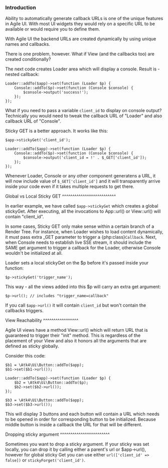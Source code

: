 ### Introduction

Ability to automatically generate callback URLs is one of the unique features in Agile UI.
With most UI widgets they would rely on a specific URL to be available or would require
you to define them.

With Agile UI the backend URLs are created dynamically by using unique names and callbacks.

There is one problem, however. What if View (and the callbacks too) are created conditionally?

The next code creates Loader area which will display a console. Result is - nested callback:

```
Loader::addTo($app)->set(function (Loader $p) {
    Console::addTo($p)->set(function (Console $console) {
        $console->output('success!');
    });
});
```

What if you need to pass a variable `client_id` to display on console output? Technically you
would need to tweak the callback URL of "Loader" and also callback URL of "Console".

Sticky GET is a better approach. It works like this:

```
$app->stickyGet('client_id');

Loader::addTo($app)->set(function (Loader $p) {
    Console::addTo($p)->set(function (Console $console) {
        $console->output('client_id = !' . $_GET['client_id']);
    });
});
```

Whenever Loader, Console or any other component generatens a URL, it will now include value
of `$_GET['client_id']` and it will transparently arrive inside your code even if it takes
multiple requests to get there.

Global vs Local Sticky GET
^^^^^^^^^^^^^^^^^^^^^^^^^^

In earlier example, we have called `$app->stickyGet` which creates a global stickyGet. After
executing, all the invocations to App::url() or View::url() will contain "client_id".

In some cases, Sticky GET only make sense within a certain branch of a Render Tree. For instance,
when Loader wishes to load content dynamically, it must pass extra _GET parameter to trigger a
{php:class}`Callback`. Next, when Console needs to establish live SSE stream, it should include
the SAME get argument to trigger a callback for the Loader, otherwise Console wouldn't be
initialized at all.

Loader sets a local stickyGet on the $p before it's passed inside your function:

```
$p->stickyGet('trigger_name');
```

This way - all the views added into this $p will carry an extra get argument:

```
$p->url(); // includes "trigger_name=callback"
```

If you call `$app->url()` it will contain `client_id` but won't contain the callbacks triggers.

View Reachability
^^^^^^^^^^^^^^^^^

Agile UI views have a method View::url() which will return URL that is guaranteed to trigger their "init"
method. This is regardless of the placement of your View and also it honors all the arguments that are
defined as sticky globally.

Consider this code:

```
$b1 = \Atk4\Ui\Button::addTo($app);
$b1->set($b1->url());

Loader::addTo($app)->set(function (Loader $p) {
    $b2 = \Atk4\Ui\Button::addTo($p);
    $b2->set($b2->url());
});

$b3 = \Atk4\Ui\Button::addTo($app);
$b3->set($b3->url());
```

This will display 3 buttons and each button will contain a URL which needs to be opened in order for
corresponding button to be initialized. Because middle button is inside a callback the URL for that
will be different.

Dropping sticky argument
^^^^^^^^^^^^^^^^^^^^^^^^

Sometimes you want to drop a sticky argument. If your sticky was set locally, you can drop it by calling
either a parent's url or $app->url(), however for global sticky Get you can use either `url(['client_id' => false])`
or `stickyForget('client_id')`.
